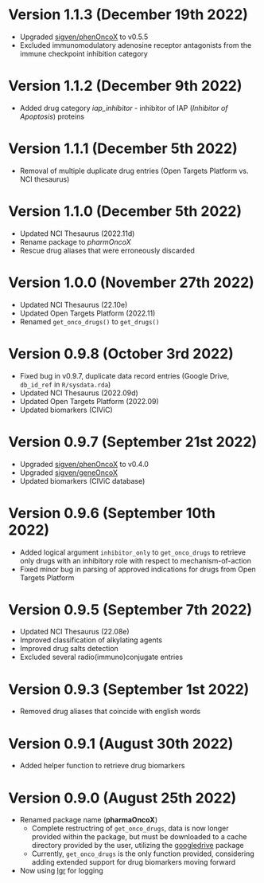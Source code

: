 # Version 1.1.3 (December 19th 2022)

* Upgraded [sigven/phenOncoX](https://github.com/sigven/phenOncoX) to v0.5.5
* Excluded immunomodulatory adenosine receptor antagonists from the immune
checkpoint inhibition category

# Version 1.1.2 (December 9th 2022)

* Added drug category *iap_inhibitor* - inhibitor of IAP 
(*Inhibitor of Apoptosis*) proteins

# Version 1.1.1 (December 5th 2022)

* Removal of multiple duplicate drug entries (Open Targets Platform 
vs. NCI thesaurus)

# Version 1.1.0 (December 5th 2022)

* Updated NCI Thesaurus (2022.11d)
* Rename package to *pharmOncoX* 
* Rescue drug aliases that were erroneously discarded

# Version 1.0.0 (November 27th 2022)

* Updated NCI Thesaurus (22.10e)
* Updated Open Targets Platform (2022.11)
* Renamed `get_onco_drugs()` to `get_drugs()`

# Version 0.9.8 (October 3rd 2022)

* Fixed bug in v0.9.7, duplicate data record entries (Google Drive, `db_id_ref` in `R/sysdata.rda`)
* Updated NCI Thesaurus (2022.09d)
* Updated Open Targets Platform (2022.09)
* Updated biomarkers (CIViC)

# Version 0.9.7 (September 21st 2022)

* Upgraded [sigven/phenOncoX](https://github.com/sigven/phenOncoX) to v0.4.0
* Upgraded [sigven/geneOncoX](https://github.com/sigven/geneOncoX)
* Updated biomarkers (CIViC database)

# Version 0.9.6 (September 10th 2022)

* Added logical argument `inhibitor_only` to `get_onco_drugs` to retrieve only drugs with an
inhibitory role with respect to mechanism-of-action
* Fixed minor bug in parsing of approved indications for drugs from Open Targets Platform

# Version 0.9.5 (September 7th 2022)

* Updated NCI Thesaurus (22.08e)
* Improved classification of alkylating agents
* Improved drug salts detection
* Excluded several radio(immuno)conjugate entries

# Version 0.9.3 (September 1st 2022)

* Removed drug aliases that coincide with english words

# Version 0.9.1 (August 30th 2022)

* Added helper function to retrieve drug biomarkers

# Version 0.9.0 (August 25th 2022)

* Renamed package name (**pharmaOncoX**)
  * Complete restructring of `get_onco_drugs`, data is now longer 
    provided within the package, but must be downloaded to a cache directory
    provided by the user, utilizing the [googledrive]() package
  * Currently, `get_onco_drugs` is the only function provided, considering
    adding extended support for drug biomarkers moving forward
* Now using [lgr](https://github.com/s-fleck/lgr) for logging


